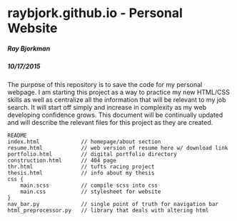 # raybjork.github.io - Personal Website

##### Ray Bjorkman
##### 10/17/2015

The purpose of this repository is to save the code for my personal webpage.  I am starting this project as a way to practice my new HTML/CSS skills as well as centralize all the information that will be relevant to my job search.  It will start off simply and increase in complexity as my web developing confidence grows.  This document will be continually updated and will describe the relevant files for this project as they are created.  

    README
    index.html             // homepage/about section
    resume.html            // web version of resume here w/ download link
    portfolio.html         // digital portfolio directory
    construction.html      // 404 page
    thr.html               // tufts racing project
    thesis.html            // info about my thesis
    css {
        main.scss          // compile scss into css
        main.css           // stylesheet for website
    }
    nav_bar.py             // single point of truth for navigation bar
    html_preprocessor.py   // library that deals with altering html
